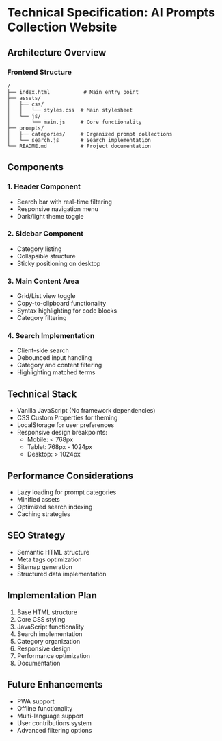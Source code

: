# Technical Specification: AI Prompts Collection Website

## Architecture Overview

### Frontend Structure
```
/
├── index.html           # Main entry point
├── assets/
│   ├── css/
│   │   └── styles.css  # Main stylesheet
│   └── js/
│       └── main.js     # Core functionality
├── prompts/
│   ├── categories/     # Organized prompt collections
│   └── search.js       # Search implementation
└── README.md           # Project documentation
```

## Components

### 1. Header Component
- Search bar with real-time filtering
- Responsive navigation menu
- Dark/light theme toggle

### 2. Sidebar Component
- Category listing
- Collapsible structure
- Sticky positioning on desktop

### 3. Main Content Area
- Grid/List view toggle
- Copy-to-clipboard functionality
- Syntax highlighting for code blocks
- Category filtering

### 4. Search Implementation
- Client-side search
- Debounced input handling
- Category and content filtering
- Highlighting matched terms

## Technical Stack
- Vanilla JavaScript (No framework dependencies)
- CSS Custom Properties for theming
- LocalStorage for user preferences
- Responsive design breakpoints:
  - Mobile: < 768px
  - Tablet: 768px - 1024px
  - Desktop: > 1024px

## Performance Considerations
- Lazy loading for prompt categories
- Minified assets
- Optimized search indexing
- Caching strategies

## SEO Strategy
- Semantic HTML structure
- Meta tags optimization
- Sitemap generation
- Structured data implementation

## Implementation Plan
1. Base HTML structure
2. Core CSS styling
3. JavaScript functionality
4. Search implementation
5. Category organization
6. Responsive design
7. Performance optimization
8. Documentation

## Future Enhancements
- PWA support
- Offline functionality
- Multi-language support
- User contributions system
- Advanced filtering options